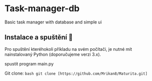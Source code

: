 # Task-manager-db
Basic task manager with database and simple ui
## Instalace a spuštění 🚀

Pro spuštění kteréhokoli příkladu na svém počítači, je nutné mít nainstalovaný Python (doporučujeme verzi 3.x).

spustit program main.py

Git clone:
    ```bash
    git clone [https://github.com/Mrikan8/Maturita.git]
    ```
